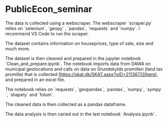 # PublicEcon_seminar
The data is collected using a webscraper.
The webscraper ´scraper.py´ relies on ´selenium´, ´geopy´ , ´pandas´, ´requests´ and ´numpy´. 
I recommend VS Code to run the scraper.

The dataset contains information on houseprices, type of sale, size and much more.

The dataset is then cleaned and prepared in the jupyter notebook ´Clean_and_prepare.ipynb´. The notebook imports data from DAWA on municipal geolocations and calls on data on Grundskylds promillen (land tax promille) that is collected [https://skat.dk/SKAT.aspx?oID=2113673](here), and prepared in an excel file.

The notebook relies on ´requests´, ´geopandas´, ´pandas´, ´numpy´, ´sympy´, ´shapely´ and ´folum´.

The cleaned data is then collected as a pandas dataframe.

The data analysis is then caried out in the last notebook ´Analysis.ipynb´.



